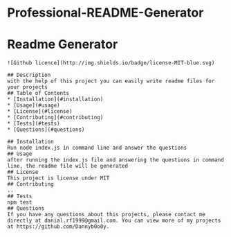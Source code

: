 # Professional-README-Generator
# Readme Generator

    ![Github licence](http://img.shields.io/badge/license-MIT-blue.svg)

    ## Description
    with the help of this project you can easily write readme files for your projects
    ## Table of Contents
    * [Installation](#installation)
    * [Usage](#usage)
    * [License](#license)
    * [Contributing](#contributing)
    * [Tests](#tests)
    * [Questions](#questions)

    ## Installation
    Run node index.js in command line and answer the questions
    ## Usage
    after running the index.js file and answering the questions in command line, the readme file will be generated
    ## License
    This project is license under MIT
    ## Contributing
    ..
    ## Tests
    npm test
    ## Questions
    If you have any questions about this projects, please contact me directly at danial.rf1999@gmail.com. You can view more of my projects at https://github.com/Dannyb0o0y.
